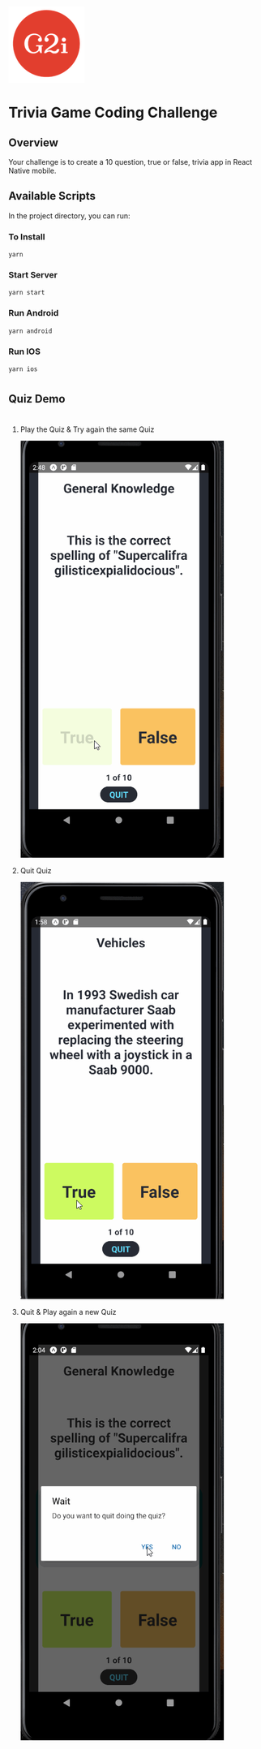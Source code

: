 ![The G2i Logo](https://raw.githubusercontent.com/g2i/code-challenge-static-assets/master/g2i-web-150px.png "The G2i logo")

# Trivia Game Coding Challenge

## Overview

Your challenge is to create a 10 question, true or false, trivia app in React Native mobile.

## Available Scripts

In the project directory, you can run:

### To Install

```
yarn
```

### Start Server

```
yarn start
```

### Run Android

```
yarn android
```

### Run IOS

```
yarn ios
```

#

## Quiz Demo

#

[play_game]: https://github.com/antoineww/quiz-mobile/blob/master/demo/quiz1_play_game.gif "Play the Quiz & Try again the same Quiz"
[quit_game]: https://github.com/antoineww/quiz-mobile/blob/master/demo/quiz2_quit_again.gif "Quit Quiz"
[quit_play_again]: https://github.com/antoineww/quiz-mobile/blob/master/demo/quiz3_quit_play_again.gif "Quit & Play again a new Quiz"

1. Play the Quiz & Try again the same Quiz

   ![play_game][play_game]

2. Quit Quiz

   ![quit_game][quit_game]

3. Quit & Play again a new Quiz

   ![quit_play_again][quit_play_again]

#
